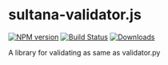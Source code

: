 # sultana-validator.js

[![NPM version][npm-image]][npm-url]
[![Build Status][travis-image]][travis-url]
[![Downloads][downloads-image]][npm-url]

A library for validating as same as validator.py


[downloads-image]: http://img.shields.io/npm/dm/sultana-validator.svg
[npm-url]: https://npmjs.org/package/sultana-validator
[npm-image]: http://img.shields.io/npm/v/sultana-validator.svg

[travis-url]: https://travis-ci.org/Seasonley/validator.js
[travis-image]: http://img.shields.io/travis/Seasonley/validator.js.svg